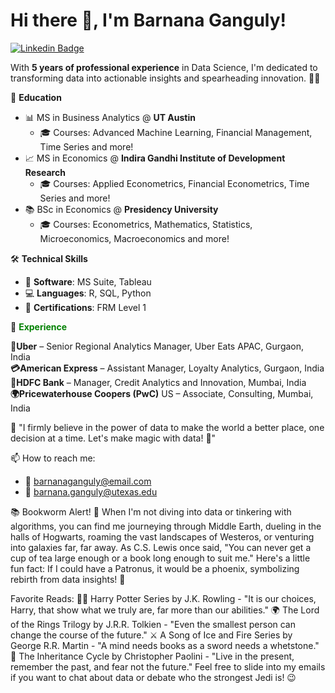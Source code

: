 # Hi there 👋, I'm Barnana Ganguly!

[![Linkedin Badge](https://img.shields.io/badge/-BarnanaGanguly-blue?style=flat-square&logo=Linkedin&logoColor=white&link=https://www.linkedin.com/in/barnanaganguly/)](https://www.linkedin.com/in/barnanaganguly/)

With **5 years of professional experience** in Data Science, I'm dedicated to transforming data into actionable insights and spearheading innovation. 🚀✨

🏫 **Education**
- 📊 MS in Business Analytics @ **UT Austin**
    - 🎓 Courses: Advanced Machine Learning, Financial Management, Time Series and more!
- 📈 MS in Economics @ **Indira Gandhi Institute of Development Research**
    - 🎓 Courses: Applied Econometrics, Financial Econometrics, Time Series and more!
- 📚 BSc in Economics @ **Presidency University**
    - 🎓 Courses: Econometrics, Mathematics, Statistics, Microeconomics, Macroeconomics and more!

🛠️ **Technical Skills**
- 💼 **Software**: MS Suite, Tableau
- 💻 **Languages**: R, SQL, Python
- 📜 **Certifications**: FRM Level 1

🔭 **<span style="color:green">Experience</span>**

**🍔Uber** – Senior Regional Analytics Manager, Uber Eats APAC, Gurgaon, India  
**💳American Express** – Assistant Manager, Loyalty Analytics, Gurgaon, India   
**🏦HDFC Bank** – Manager, Credit Analytics and Innovation, Mumbai, India  
**🌍Pricewaterhouse Coopers (PwC)** US – Associate, Consulting, Mumbai, India   

📢 "I firmly believe in the power of data to make the world a better place, one decision at a time. Let's make magic with data! 🌟"

📫 How to reach me: 
- 📧 barnanaganguly@email.com
- 📧 barnana.ganguly@utexas.edu

📚 Bookworm Alert! 🚨
When I'm not diving into data or tinkering with algorithms, you can find me journeying through Middle Earth, dueling in the halls of Hogwarts, roaming the vast landscapes of Westeros, or venturing into galaxies far, far away. As C.S. Lewis once said, "You can never get a cup of tea large enough or a book long enough to suit me."
Here's a little fun fact: If I could have a Patronus, it would be a phoenix, symbolizing rebirth from data insights! 🦅

Favorite Reads:
🧙‍♂️ Harry Potter Series by J.K. Rowling - "It is our choices, Harry, that show what we truly are, far more than our abilities."
🌍 The Lord of the Rings Trilogy by J.R.R. Tolkien - "Even the smallest person can change the course of the future."
⚔️ A Song of Ice and Fire Series by George R.R. Martin - "A mind needs books as a sword needs a whetstone."
🐉 The Inheritance Cycle by Christopher Paolini - "Live in the present, remember the past, and fear not the future."
Feel free to slide into my emails if you want to chat about data or debate who the strongest Jedi is! 😉

